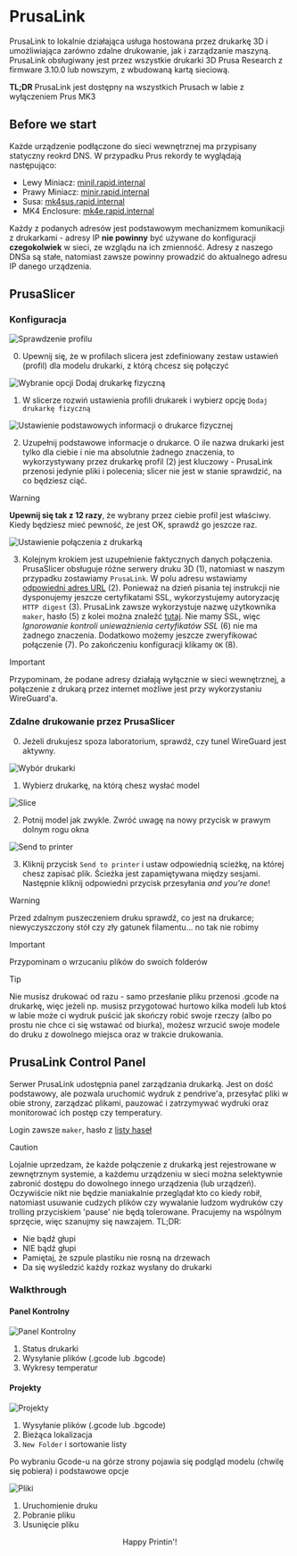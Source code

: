 # PrusaLink

PrusaLink to lokalnie działająca usługa hostowana przez drukarkę 3D i umożliwiająca zarówno zdalne drukowanie, jak i zarządzanie maszyną. PrusaLink obsługiwany jest przez wszystkie drukarki 3D Prusa Research z firmware 3.10.0 lub nowszym, z wbudowaną kartą sieciową.

**TL;DR**
PrusaLink jest dostępny na wszystkich Prusach w labie z wyłączeniem Prus MK3

## Before we start

Każde urządzenie podłączone do sieci wewnętrznej ma przypisany statyczny reokrd DNS. W przypadku Prus rekordy te wyglądają następująco:

- Lewy Miniacz: [minil.rapid.internal](http://minil.rapid.internal)
- Prawy Miniacz: [minir.rapid.internal](http://minir.rapid.internal)
- Susa: [mk4sus.rapid.internal](http://mk4sus.rapid.internal)
- MK4 Enclosure: [mk4e.rapid.internal](http://mk4e.rapid.internal)

Każdy z podanych adresów jest podstawowym mechanizmem komunikacji z drukarkami - adresy IP **nie powinny** być używane do konfiguracji **czegokolwiek** w sieci, ze wzglądu na ich zmienność. Adresy z naszego DNSa są stałe, natomiast zawsze powinny prowadzić do aktualnego adresu IP danego urządzenia.

## PrusaSlicer

### Konfiguracja

![Sprawdzenie profilu](img/slicer/setup/0.png)

0. Upewnij się, że w profilach slicera jest zdefiniowany zestaw ustawień (profil) dla modelu drukarki, z którą chcesz się połączyć

![Wybranie opcji `Dodaj drukarkę fizyczną`](img/slicer/setup/1.png)

1. W slicerze rozwiń ustawienia profili drukarek i wybierz opcję `Dodaj drukarkę fizyczną`

![Ustawienie podstawowych informacji o drukarce fizycznej](img/slicer/setup/2.png)

2. Uzupełnij podstawowe informacje o drukarce. O ile nazwa drukarki jest tylko dla ciebie i nie ma absolutnie żadnego znaczenia, to wykorzystywany przez drukarkę profil (2) jest kluczowy - PrusaLink przenosi jedynie pliki i polecenia; slicer nie jest w stanie sprawdzić, na co będziesz ciąć.
  > [!WARNING]
  > **Upewnij się tak z 12 razy**, że wybrany przez ciebie profil jest właściwy. Kiedy będziesz mieć pewność, że jest OK, sprawdź go jeszcze raz.

![Ustawienie połączenia z drukarką](img/slicer/setup/3.png)

3. Kolejnym krokiem jest uzupełnienie faktycznych danych połączenia. PrusaSlicer obsługuje różne serwery druku 3D (1), natomiast w naszym przypadku zostawiamy `PrusaLink`. W polu adresu wstawiamy [odpowiedni adres URL](#before-we-start) (2). Ponieważ na dzień pisania tej instrukcji nie dysponujemy jeszcze certyfikatami SSL, wykorzystujemy autoryzację `HTTP digest` (3). PrusaLink zawsze wykorzystuje nazwę użytkownika `maker`, hasło (5) z kolei można znaleźć [tutaj](passes.md). Nie mamy SSL, więc _Ignorowanie kontroli unieważnienia certyfikatów SSL_ (6) nie ma żadnego znaczenia. Dodatkowo możemy jeszcze zweryfikować połączenie (7). Po zakończeniu konfiguracji klikamy `OK` (8).
  > [!IMPORTANT]
  > Przypominam, że podane adresy działają wyłącznie w sieci wewnętrznej, a połączenie z drukarą przez internet możliwe jest przy wykorzystaniu WireGuard'a.

### Zdalne drukowanie przez PrusaSlicer

0. Jeżeli drukujesz spoza laboratorium, sprawdź, czy tunel WireGuard jest aktywny.

![Wybór drukarki](img/slicer/use/1.png)

1. Wybierz drukarkę, na którą chesz wysłać model

![Slice](img/slicer/use/2.png)

2. Potnij model jak zwykle. Zwróć uwagę na nowy przycisk w prawym dolnym rogu okna

![Send to printer](img/slicer/use/3.png)

3. Kliknij przycisk `Send to printer` i ustaw odpowiednią scieżkę, na której chesz zapisać plik. Ścieżka jest zapamiętywana między sesjami. Następnie kliknij odpowiedni przycisk przesyłania *and you're done*!
  > [!WARNING]
  > Przed zdalnym puszeczeniem druku sprawdź, co jest na drukarce; niewyczyszczony stół czy zły gatunek filamentu... no tak nie robimy

  > [!IMPORTANT]
  > Przypominam o wrzucaniu plików do swoich folderów

  > [!TIP]
  > Nie musisz drukować od razu - samo przesłanie pliku przenosi .gcode na drukarkę, więc jeżeli np. musisz przygotować hurtowo kilka modeli lub ktoś w labie może ci wydruk puścić jak skończy robić swoje rzeczy (albo po prostu nie chce ci się wstawać od biurka), możesz wrzucić swoje modele do druku z dowolnego miejsca oraz w trakcie drukowania.

## PrusaLink Control Panel
Serwer PrusaLink udostępnia panel zarządzania drukarką. Jest on dość podstawowy, ale pozwala uruchomić wydruk z pendrive'a, przesyłać pliki w obie strony, zarządzać plikami, pauzować i zatrzymywać wydruki oraz monitorować ich postęp czy temperatury.

Login zawsze `maker`, hasło z [listy haseł](passes.md)

> [!CAUTION]
> Lojalnie uprzedzam, że każde połączenie z drukarką jest rejestrowane w zewnętrznym systemie, a każdemu urządzeniu w sieci można selektywnie zabronić dostępu do dowolnego innego urządzenia (lub urządzeń). Oczywiście nikt nie będzie maniakalnie przeglądał kto co kiedy robił, natomiast usuwanie cudzych plików czy wywalanie ludzom wydruków czy trolling przyciskiem 'pause' nie będą tolerowane. Pracujemy na wspólnym sprzęcie, więc szanujmy się nawzajem. TL;DR:
> - Nie bądź głupi
> - NIE bądź głupi
> - Pamiętaj, że szpule plastiku nie rosną na drzewach
> - Da się wyśledzić każdy rozkaz wysłany do drukarki

### Walkthrough
#### Panel Kontrolny
![Panel Kontrolny](img/http/panel.png)

1. Status drukarki
2. Wysyłanie plików (.gcode lub .bgcode)
3. Wykresy temperatur

#### Projekty
![Projekty](img/http/projects.png)
1. Wysyłanie plików (.gcode lub .bgcode)
2. Bieżąca lokalizacja
3. `New Folder` i sortowanie listy

Po wybraniu Gcode-u na górze strony pojawia się podgląd modelu (chwilę się pobiera) i podstawowe opcje

![Pliki](img/http/files.png)
1. Uruchomienie druku
2. Pobranie pliku
3. Usunięcie pliku

<p align=center>Happy Printin'!</p>
